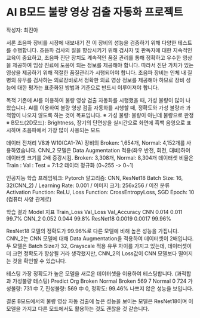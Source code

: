 # AI B모드 불량 영상 검출 자동화 프로젝트
작성자: 최진아

서론
초음파 장비를 시장에 내보내기 전 이 장비의 성능을 검증하기 위해 다양한 테스트를 수행합니다.
초음파 검사의 질을 향상시키기 위해 검사자 및 판독자에 대한 지속적인 교육이 중요하고, 초음파 진단 장치도 계속적인 품질 관리를 통해 정확하고 우수한 영상을 제공하여 임상 진료에 도움이 되는 정보를 제공해야 합니다. 따라서 진단 가치가 있는 영상을 제공하기 위해 적절한 품질관리가 시행되어야 합니다. 
초음파 장비는 인체 내 질병의 유무를 검사하는 의료장비로서 정확한 의료 영상 정보를 제공해야 하므로 장비 성능에 대한 평가는 표준화된 방법과 기준으로 반드시 이루어져야 합니다.

목적
기존에 AI를 이용하여 불량 영상 검출 자동화를 시행했을 때, 가성 불량이 많이 나왔습니다. AI를 이용하여 불량 영상 검출 자동화를 시행할 때, 정확도와 가성 불량과 과적합이 나오지 않도록 하는 것이 목표입니다. 
※ 가성 불량: 불량이 아닌데 불량으로 판정
※ B모드(2D모드): Brightness, 장기의 단면상을 실시간으로 화면에 흑백 음영으로 표시하며 초음파에서 가장 많이 사용되는 모드

데이터 전처리
V8과 W10(CA1-7A) 장비의 Broken: 1,654개, Normal: 4,152개를 사용하였습니다.
CNN_2 모델은 Data Augmentation 적용(좌우 반전, 회전, 대비)하여 데이터셋 크기를 2배 증강시킴. Broken: 3,308개, Normal: 8,304개
데이터셋 비율은 Train : Val : Test = 7:1:2
데이터 정규화 (0~255 -> 0~1)

인공지능 학습
프레임워크: Pytorch
알고리즘: CNN, ResNet18
Batch Size: 16, 32(CNN_2) / Learning Rate: 0.001 / 이미지 크기: 256x256 / 이진 분류
Activation Function: ReLU, Loss Function: CrossEntropyLoss, SGD
Epoch: 10 (컴퓨터 사양 관계로)

학습 결과
Model     지표	Train_Loss	Val_Loss	Val_Accuracy
CNN	0.014	0.011	99.7%
CNN_2	0.052	0.044	99.8%
ResNet18	0.0019	0.0017	99.96%

ResNet18 모델의 정확도가 99.96%로 다른 모델에 비해 높은 성능을 가집니다.
CNN_2는 CNN 모델에 대해 Data Augmentation을 적용하여 데이터셋이 2배입니다. 두 모델은 Batch Size가 32, Grayscale 적용 유무 차이를 가지고 있는데, 데이터셋이 더 크면 정확도가 향상될 거라 생각했지만, CNN_2의 Loss값이 CNN 모델보다 떨어지는 것을 확인할 수 있습니다.






테스팅
가장 정확도가 높은 모델을 새로운 데이터셋을 이용하여 테스팅합니다. (과적합과 가성불량 테스팅)
Predict        Org	Broken	Normal
Broken	569	7
Normal	0	724
가성불량: 731 中 7, 진성불량: 569 中 0, 정확도: 99.46%
나쁘지 않은 성능을 보입니다.

결론
B모드에서의 불량 영상 자동 검출에 높은 성능을 보이는 모델은 ResNet18이며 이 모델을 가지고 다른 모드에서도 활용하는 것도 괜찮을 것 같습니다.
 

